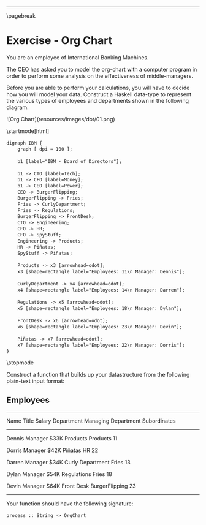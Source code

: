 
----

\pagebreak

Exercise - Org Chart
====================

You are an employee of International Banking Machines.

The CEO has asked you to model the org-chart with a computer program in order
to perform some analysis on the effectiveness of middle-managers.

Before you are able to perform your calculations, you will have to decide how you
will model your data. Construct a Haskell data-type to represent the various types
of employees and departments shown in the following diagram:

<div class="center">![Org Chart](resources/images/dot/01.png)</div>

\startmode[html]
~~~{.hidden data-language="dot" data-output="resources/images/dot/01.png" data-filter="./resources/scripts/graph.sh"}
digraph IBM {
	graph [ dpi = 100 ];

	b1 [label="IBM - Board of Directors"];

	b1 -> CTO [label=Tech];
	b1 -> CFO [label=Money];
	b1 -> CEO [label=Power];
	CEO -> BurgerFlipping;
	BurgerFlipping -> Fries;
	Fries -> CurlyDepartment;
	Fries -> Regulations;
	BurgerFlipping -> FrontDesk;
	CTO -> Engineering;
	CFO -> HR;
	CFO -> SpyStuff;
	Engineering -> Products;
	HR -> Piñatas;
	SpyStuff -> Piñatas;

	Products -> x3 [arrowhead=odot];
	x3 [shape=rectangle label="Employees: 11\n Manager: Dennis"];

	CurlyDepartment -> x4 [arrowhead=odot];
	x4 [shape=rectangle label="Employees: 14\n Manager: Darren"];

	Regulations -> x5 [arrowhead=odot];
	x5 [shape=rectangle label="Employees: 18\n Manager: Dylan"];

	FrontDesk -> x6 [arrowhead=odot];
	x6 [shape=rectangle label="Employees: 23\n Manager: Devin"];

	Piñatas -> x7 [arrowhead=odot];
	x7 [shape=rectangle label="Employees: 22\n Manager: Dorris"];
}
~~~
\stopmode

Construct a function that builds up your datastructure from the following
plain-text input format: 

## Employees

------  -------  ------  ----------------  -------------------  ------------
Name    Title    Salary  Department        Managing Department  Subordinates
------  -------  ------  ----------------  -------------------  ------------
Dennis  Manager  $33K    Products          Products             11

Dorris  Manager  $42K    Piñatas           HR                   22

Darren  Manager  $34K    Curly Department  Fries                13

Dylan   Manager  $54K    Regulations       Fries                18

Devin   Manager  $64K    Front Desk        BurgerFlipping       23
------  -------  ------  ----------------  -------------------  ------------

Your function should have the following signature:

~~~{ data-language=haskell .nocheck }
process :: String -> OrgChart
~~~
